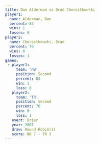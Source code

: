 ```yaml
---
title: Dan Alderman vs Brad Chorostkowski
player1:                   
  name: Alderman, Dan      
  percent: 83              
  wins: 1                  
  losses: 0                
player2:                   
  name: Chorostkowski, Brad
  percent: 76              
  wins: 0                  
  losses: 1                
games:
 - player1:          
     team: 'NB'      
     position: Second
     percent: 83     
     win: 1          
     loss: 0         
   player2:          
     team: 'TR'      
     position: Second
     percent: 76     
     win: 0          
     loss: 1         
   event: Brier        
   year: 2001          
   draw: Round Robin(1)
   score: NB 7 - TR 3  
---
```

